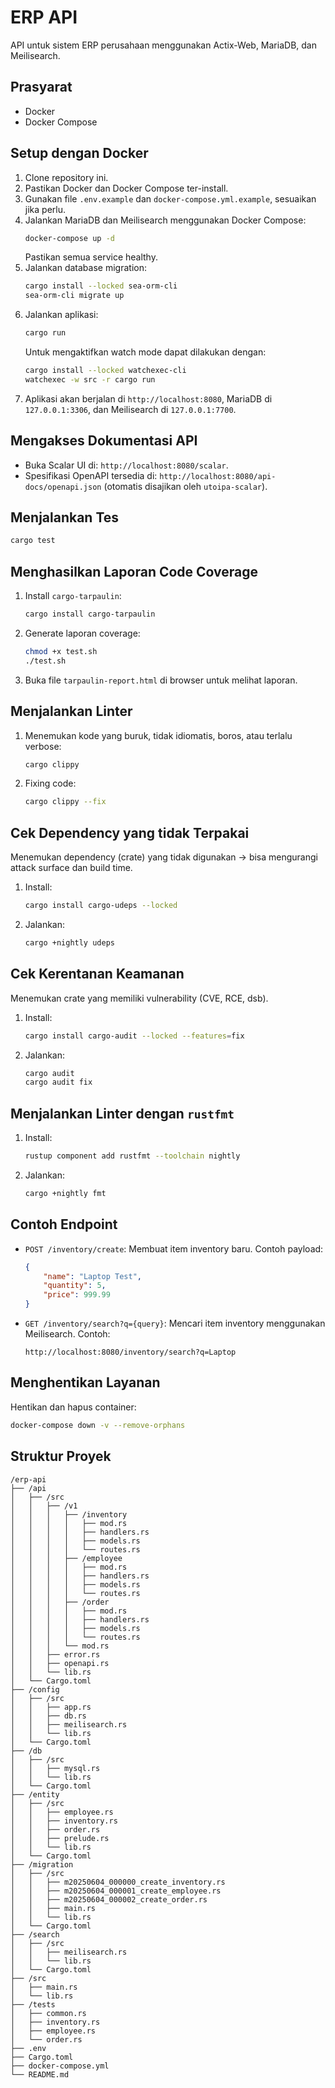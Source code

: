 # ERP API

API untuk sistem ERP perusahaan menggunakan Actix-Web, MariaDB, dan Meilisearch.

## Prasyarat
- Docker
- Docker Compose

## Setup dengan Docker
1. Clone repository ini.
2. Pastikan Docker dan Docker Compose ter-install.
3. Gunakan file `.env.example` dan `docker-compose.yml.example`, sesuaikan jika perlu.
4. Jalankan MariaDB dan Meilisearch menggunakan Docker Compose:
   ```bash
   docker-compose up -d
   ```
   Pastikan semua service healthy.
5. Jalankan database migration:
   ```bash
   cargo install --locked sea-orm-cli
   sea-orm-cli migrate up
   ```
5. Jalankan aplikasi:
   ```bash
   cargo run
   ```
   Untuk mengaktifkan watch mode dapat dilakukan dengan:
   ```bash
   cargo install --locked watchexec-cli
   watchexec -w src -r cargo run
   ```
6. Aplikasi akan berjalan di `http://localhost:8080`, MariaDB di `127.0.0.1:3306`, dan Meilisearch di `127.0.0.1:7700`.

## Mengakses Dokumentasi API
- Buka Scalar UI di: `http://localhost:8080/scalar`.
- Spesifikasi OpenAPI tersedia di: `http://localhost:8080/api-docs/openapi.json` (otomatis disajikan oleh `utoipa-scalar`).

## Menjalankan Tes
```bash
cargo test
```

## Menghasilkan Laporan Code Coverage
1. Install `cargo-tarpaulin`:
   ```bash
   cargo install cargo-tarpaulin
   ```
2. Generate laporan coverage:
   ```bash
   chmod +x test.sh
   ./test.sh
   ```
3. Buka file `tarpaulin-report.html` di browser untuk melihat laporan.

## Menjalankan Linter
1. Menemukan kode yang buruk, tidak idiomatis, boros, atau terlalu verbose:
   ```bash
   cargo clippy
   ```
2. Fixing code:
   ```bash
   cargo clippy --fix
   ```

## Cek Dependency yang tidak Terpakai
Menemukan dependency (crate) yang tidak digunakan → bisa mengurangi attack surface dan build time.
1. Install:
   ```bash
   cargo install cargo-udeps --locked
   ```
2. Jalankan:
   ```bash
   cargo +nightly udeps
   ```

## Cek Kerentanan Keamanan
Menemukan crate yang memiliki vulnerability (CVE, RCE, dsb).
1. Install:
   ```bash
   cargo install cargo-audit --locked --features=fix
   ```
2. Jalankan:
   ```bash
   cargo audit
   cargo audit fix
   ```

## Menjalankan Linter dengan `rustfmt`
1. Install:
   ```bash
   rustup component add rustfmt --toolchain nightly
   ```
2. Jalankan:
   ```bash
   cargo +nightly fmt
   ```

## Contoh Endpoint
- `POST /inventory/create`: Membuat item inventory baru. Contoh payload:
  ```json
  {
      "name": "Laptop Test",
      "quantity": 5,
      "price": 999.99
  }
  ```
- `GET /inventory/search?q={query}`: Mencari item inventory menggunakan Meilisearch.
   Contoh:
   ```
   http://localhost:8080/inventory/search?q=Laptop
   ```

## Menghentikan Layanan
Hentikan dan hapus container:
```bash
docker-compose down -v --remove-orphans
```

## Struktur Proyek
```
/erp-api
├── /api
│   ├── /src
│   │   ├── /v1
│   │   │   ├── /inventory
│   │   │   │   ├── mod.rs
│   │   │   │   ├── handlers.rs
│   │   │   │   ├── models.rs
│   │   │   │   └── routes.rs
│   │   │   ├── /employee
│   │   │   │   ├── mod.rs
│   │   │   │   ├── handlers.rs
│   │   │   │   ├── models.rs
│   │   │   │   └── routes.rs
│   │   │   ├── /order
│   │   │   │   ├── mod.rs
│   │   │   │   ├── handlers.rs
│   │   │   │   ├── models.rs
│   │   │   │   └── routes.rs
│   │   │   └── mod.rs
│   │   ├── error.rs
│   │   ├── openapi.rs
│   │   └── lib.rs
│   └── Cargo.toml
├── /config
│   ├── /src
│   │   ├── app.rs
│   │   ├── db.rs
│   │   ├── meilisearch.rs
│   │   └── lib.rs
│   └── Cargo.toml
├── /db
│   ├── /src
│   │   ├── mysql.rs
│   │   └── lib.rs
│   └── Cargo.toml
├── /entity
│   ├── /src
│   │   ├── employee.rs
│   │   ├── inventory.rs
│   │   ├── order.rs
│   │   ├── prelude.rs
│   │   └── lib.rs
│   └── Cargo.toml
├── /migration
│   ├── /src
│   │   ├── m20250604_000000_create_inventory.rs
│   │   ├── m20250604_000001_create_employee.rs
│   │   ├── m20250604_000002_create_order.rs
│   │   ├── main.rs
│   │   └── lib.rs
│   └── Cargo.toml
├── /search
│   ├── /src
│   │   ├── meilisearch.rs
│   │   └── lib.rs
│   └── Cargo.toml
├── /src
│   ├── main.rs
│   └── lib.rs
├── /tests
│   ├── common.rs
│   ├── inventory.rs
│   ├── employee.rs
│   └── order.rs
├── .env
├── Cargo.toml
├── docker-compose.yml
└── README.md
```
